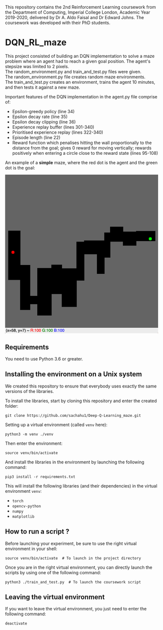 This repository contains the 2nd Reinforcement Learning coursework from the Department of Computing, Imperial College London, Academic Year 2019-2020, delivered by Dr A. Aldo Faisal and Dr Edward Johns. The coursework was developed with their PhD students. <br>

# DQN_RL_maze

This project consisted of building an DQN implementation to solve a maze problem where an agent had to reach a given goal position. The agent's stepsize was limited to 2 pixels. <br>
The random_environment.py and train_and_test.py files were given. <br>
The random_environment.py file creates random maze environments. <br>
The train_and_test.py creates an environment, trains the agent 10 minutes, and then tests it against a new maze.

Important features of the DQN implementation in the agent.py file comprise of: <br>
- Epsilon-greedy policy (line 34)
- Epsilon decay rate (line 35)
- Epsilon decay clipping (line 36)
- Experience replay buffer (lines 301-340)
- Prioritised experience replay (lines 322-340)
- Episode length (line 22)
- Reward function which penalises hitting the wall proportionally to the distance from the goal; gives 0 reward for moving vertically; rewards positively when entering a circle close to the reward state (lines 95-108)


An example of a **simple** maze, where the red dot is the agent and the green dot is the goal:

<img src="images/maze_simple_example.png" width=500>





## Requirements

You need to use Python 3.6 or greater.

## Installing the environment on a Unix system 

We created this repository to ensure that everybody uses exactly the same versions of the libraries.

To install the libraries, start by cloning this repository and enter the created folder:

```shell script
git clone https://github.com/sachahu1/Deep-Q-Learning_maze.git
```

Setting up a virtual environment (called ```venv``` here):

```shell script
python3 -m venv ./venv 
```

Then enter the environment:
```shell script
source venv/bin/activate
```

And install the libraries in the environment by launching the following command:
```shell script
pip3 install -r requirements.txt
```

This will install the following libraries (and their dependencies) in the virtual environment ```venv```:

- ```torch``` 
- ```opencv-python```
- ```numpy```
- ```matplotlib```

## How to run a script ?

Before launching your experiment, be sure to use the right virtual environment in your shell:
```shell script
source venv/bin/activate  # To launch in the project directory
```

Once you are in the right virtual environment, you can directly launch the scripts 
by using one of the following command:
```shell script
python3 ./train_and_test.py  # To launch the coursework script
```

## Leaving the virtual environment

If you want to leave the virtual environment, you just need to enter the following command:
```shell script
deactivate
```
